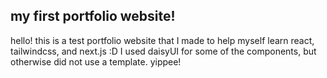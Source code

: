 ## my first portfolio website!
hello! this is a test portfolio website that I made to help myself learn react, tailwindcss, and next.js :D
I used daisyUI for some of the components, but otherwise did not use a template. yippee!
